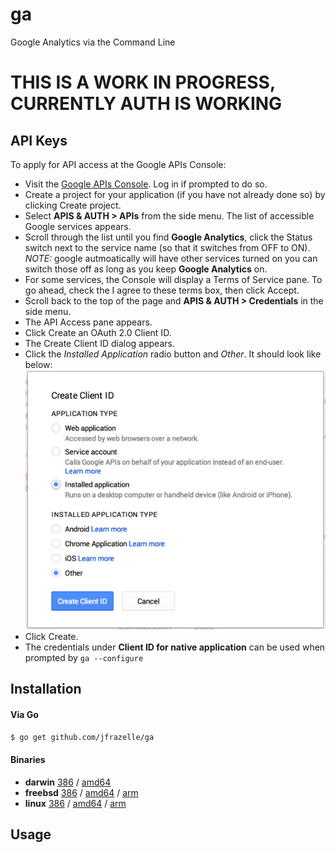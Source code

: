 ga
==

Google Analytics via the Command Line

# THIS IS A WORK IN PROGRESS, CURRENTLY AUTH IS WORKING


## API Keys
To apply for API access at the Google APIs Console:

- Visit the [Google APIs Console](https://code.google.com/apis/console). Log in if prompted to do so.
- Create a project for your application (if you have not already done so) by clicking Create project.
- Select **APIS & AUTH > APIs** from the side menu. The list of accessible Google services appears.
- Scroll through the list until you find **Google Analytics**, click the Status switch next to the service name (so that it switches from OFF to ON). *NOTE:* google autmoatically will have other services turned on you can switch those off as long as you keep **Google Analytics** on.
- For some services, the Console will display a Terms of Service pane. To go ahead, check the I agree to these terms box, then click Accept.
- Scroll back to the top of the page and **APIS & AUTH > Credentials** in the side menu.
- The API Access pane appears.
- Click Create an OAuth 2.0 Client ID.
- The Create Client ID dialog appears.
- Click the *Installed Application* radio button and *Other*. It should look like below:
    ![client_id](client_id.png)
- Click Create.
- The credentials under **Client ID for native application** can be used when prompted by `ga --configure`

## Installation

#### Via Go

```bash
$ go get github.com/jfrazelle/ga
```

#### Binaries

- **darwin** [386](https://jesss.s3.amazonaws.com/ga/binaries/darwin/386/ga) / [amd64](https://jesss.s3.amazonaws.com/ga/binaries/darwin/amd64/ga)
- **freebsd** [386](https://jesss.s3.amazonaws.com/ga/binaries/freebsd/386/ga) / [amd64](https://jesss.s3.amazonaws.com/ga/binaries/freebsd/amd64/ga) / [arm](https://jesss.s3.amazonaws.com/ga/binaries/freebsd/arm/ga)
- **linux** [386](https://jesss.s3.amazonaws.com/ga/binaries/linux/386/ga) / [amd64](https://jesss.s3.amazonaws.com/ga/binaries/linux/amd64/ga) / [arm](https://jesss.s3.amazonaws.com/ga/binaries/linux/arm/ga)


## Usage

